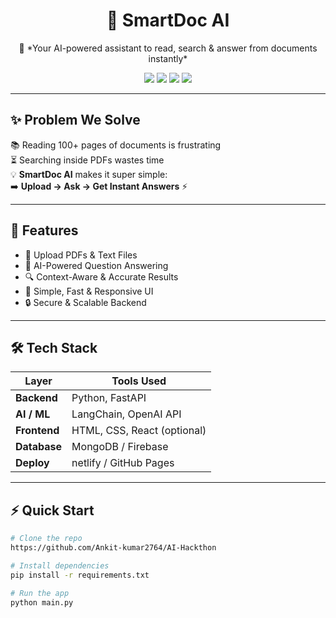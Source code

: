 <h1 align="center">🚀 SmartDoc AI</h1>  
<p align="center">🤖 *Your AI-powered assistant to read, search & answer from documents instantly*</p>  

<p align="center">
  <img src="https://img.shields.io/badge/AI-Powered-brightgreen?style=for-the-badge&logo=OpenAI" />
  <img src="https://img.shields.io/badge/Made%20With-Python-blue?style=for-the-badge&logo=python" />
  <img src="https://img.shields.io/badge/Framework-FastAPI-orange?style=for-the-badge&logo=fastapi" />
  <img src="https://img.shields.io/badge/Deployed-Vercel-black?style=for-the-badge&logo=vercel" />
</p>

---

## ✨ Problem We Solve  
📚 Reading 100+ pages of documents is frustrating  
⏳ Searching inside PDFs wastes time  
💡 **SmartDoc AI** makes it super simple:  
➡️ **Upload → Ask → Get Instant Answers** ⚡  

---

## 🌟 Features  
- 📂 Upload PDFs & Text Files  
- 🤖 AI-Powered Question Answering  
- 🔍 Context-Aware & Accurate Results  
- 🎯 Simple, Fast & Responsive UI  
- 🔒 Secure & Scalable Backend  

---

## 🛠 Tech Stack  

| Layer        | Tools Used |
|--------------|------------|
| **Backend**  | Python, FastAPI |
| **AI / ML**  | LangChain, OpenAI API |
| **Frontend** | HTML, CSS, React (optional) |
| **Database** | MongoDB / Firebase |
| **Deploy**   | netlify / GitHub Pages |

---

## ⚡ Quick Start  

```bash
# Clone the repo
https://github.com/Ankit-kumar2764/AI-Hackthon

# Install dependencies
pip install -r requirements.txt

# Run the app
python main.py
